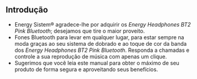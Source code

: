 ## Introdução 
- Energy Sistem® agradece-lhe por adquirir os *Energy Headphones BT2 Pink Bluetooth*; desejamos que tire o maior proveito.
- Fones Bluetooth para levar em qualquer lugar, para estar sempre na moda graças ao seu sistema de dobrado e ao toque de cor da banda dos *Energy Headphones BT2 Pink Bluetooth*. Responda a chamadas e controle a sua reprodução de música com apenas um clique.
- Sugerimos que você leia este manual para obter o máximo de seu produto de forma segura e aproveitando seus benefícios. 
